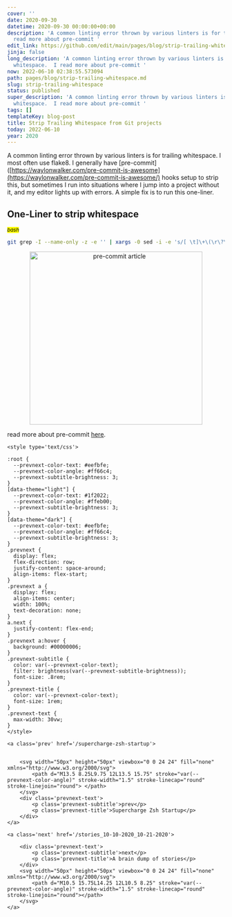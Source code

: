 ```yaml
---
cover: ''
date: 2020-09-30
datetime: 2020-09-30 00:00:00+00:00
description: 'A common linting error thrown by various linters is for trailing whitespace.  I
  read more about pre-commit '
edit_link: https://github.com/edit/main/pages/blog/strip-trailing-whitespace.md
jinja: false
long_description: 'A common linting error thrown by various linters is for trailing
  whitespace.  I read more about pre-commit '
now: 2022-06-10 02:38:55.573094
path: pages/blog/strip-trailing-whitespace.md
slug: strip-trailing-whitespace
status: published
super_description: 'A common linting error thrown by various linters is for trailing
  whitespace.  I read more about pre-commit '
tags: []
templateKey: blog-post
title: Strip Trailing Whitespace from Git projects
today: 2022-06-10
year: 2020
---
```


A common linting error thrown by various linters is for trailing whitespace.  I
most often use flake8.  I generally have
[pre-commit]([https://waylonwalker.com/pre-commit-is-awesome](https://waylonwalker.com/pre-commit-is-awesome/)
hooks setup to strip this,
but sometimes I run into situations where I jump into a project without it, and
my editor lights up with errors.  A simple fix is to run this one-liner.

## One-Liner to strip whitespace

_<small><mark>bash</mark></small>_
``` bash
git grep -I --name-only -z -e '' | xargs -0 sed -i -e 's/[ \t]\+\(\r\?\)$/\1/'
```



<p style='text-align: center' align='center'>
<a href='https://waylonwalker.com/pre-commit-is-awesome'>
  <img
    style='width:400px; max-width:80%; margin: auto;'
    width='400'
    src="https://images.waylonwalker.com/pre-commit-is-awesome.png"
    alt="pre-commit article"
  />
  </a>
</p>

read more about pre-commit [here](https://waylonwalker.com/pre-commit-is-awesome).
<div class='prevnext'>

    <style type='text/css'>

    :root {
      --prevnext-color-text: #eefbfe;
      --prevnext-color-angle: #ff66c4;
      --prevnext-subtitle-brightness: 3;
    }
    [data-theme="light"] {
      --prevnext-color-text: #1f2022;
      --prevnext-color-angle: #ffeb00;
      --prevnext-subtitle-brightness: 3;
    }
    [data-theme="dark"] {
      --prevnext-color-text: #eefbfe;
      --prevnext-color-angle: #ff66c4;
      --prevnext-subtitle-brightness: 3;
    }
    .prevnext {
      display: flex;
      flex-direction: row;
      justify-content: space-around;
      align-items: flex-start;
    }
    .prevnext a {
      display: flex;
      align-items: center;
      width: 100%;
      text-decoration: none;
    }
    a.next {
      justify-content: flex-end;
    }
    .prevnext a:hover {
      background: #00000006;
    }
    .prevnext-subtitle {
      color: var(--prevnext-color-text);
      filter: brightness(var(--prevnext-subtitle-brightness));
      font-size: .8rem;
    }
    .prevnext-title {
      color: var(--prevnext-color-text);
      font-size: 1rem;
    }
    .prevnext-text {
      max-width: 30vw;
    }
    </style>
    
    <a class='prev' href='/supercharge-zsh-startup'>
    

        <svg width="50px" height="50px" viewbox="0 0 24 24" fill="none" xmlns="http://www.w3.org/2000/svg">
            <path d="M13.5 8.25L9.75 12L13.5 15.75" stroke="var(--prevnext-color-angle)" stroke-width="1.5" stroke-linecap="round" stroke-linejoin="round"> </path>
        </svg>
        <div class='prevnext-text'>
            <p class='prevnext-subtitle'>prev</p>
            <p class='prevnext-title'>Supercharge Zsh Startup</p>
        </div>
    </a>
    
    <a class='next' href='/stories_10-10-2020_10-21-2020'>
    
        <div class='prevnext-text'>
            <p class='prevnext-subtitle'>next</p>
            <p class='prevnext-title'>A brain dump of stories</p>
        </div>
        <svg width="50px" height="50px" viewbox="0 0 24 24" fill="none" xmlns="http://www.w3.org/2000/svg">
            <path d="M10.5 15.75L14.25 12L10.5 8.25" stroke="var(--prevnext-color-angle)" stroke-width="1.5" stroke-linecap="round" stroke-linejoin="round"></path>
        </svg>
    </a>
  </div>